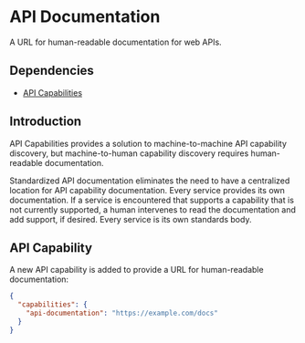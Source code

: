 # API Documentation

A URL for human-readable documentation for web APIs.

## Dependencies

* [API Capabilities](./2001-api-capabilities.md)

## Introduction

API Capabilities provides a solution to machine-to-machine API capability
discovery, but machine-to-human capability discovery requires human-readable
documentation.

Standardized API documentation eliminates the need to have a centralized
location for API capability documentation. Every service provides its own
documentation. If a service is encountered that supports a capability that is
not currently supported, a human intervenes to read the documentation and add
support, if desired. Every service is its own standards body.

## API Capability

A new API capability is added to provide a URL for human-readable documentation:

```json
{
  "capabilities": {
    "api-documentation": "https://example.com/docs"
  }
}
```
